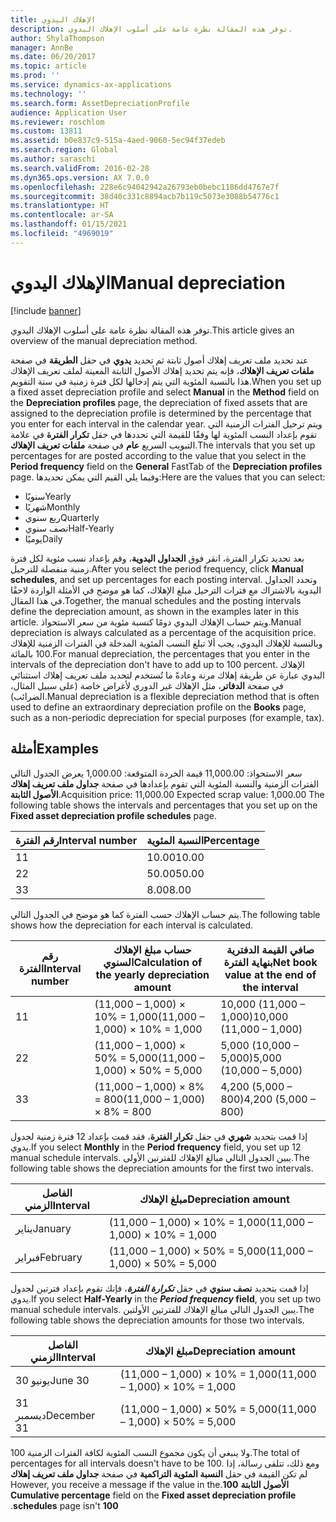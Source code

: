 ```yaml
---
title: الإهلاك اليدوي
description: توفر هذه المقالة نظرة عامة على أسلوب الإهلاك اليدوي.
author: ShylaThompson
manager: AnnBe
ms.date: 06/20/2017
ms.topic: article
ms.prod: ''
ms.service: dynamics-ax-applications
ms.technology: ''
ms.search.form: AssetDepreciationProfile
audience: Application User
ms.reviewer: roschlom
ms.custom: 13811
ms.assetid: b0e837c9-515a-4aed-9060-5ec94f37edeb
ms.search.region: Global
ms.author: saraschi
ms.search.validFrom: 2016-02-28
ms.dyn365.ops.version: AX 7.0.0
ms.openlocfilehash: 228e6c94042942a26793eb0bebc1186dd4767e7f
ms.sourcegitcommit: 38d40c331c8894acb7b119c5073e3088b54776c1
ms.translationtype: HT
ms.contentlocale: ar-SA
ms.lasthandoff: 01/15/2021
ms.locfileid: "4969019"
---
```

# <a name="manual-depreciation"></a><span data-ttu-id="1fa7b-103">الإهلاك اليدوي</span><span class="sxs-lookup"><span data-stu-id="1fa7b-103">Manual depreciation</span></span>

[!include [banner](../includes/banner.md)]

<span data-ttu-id="1fa7b-104">توفر هذه المقالة نظرة عامة على أسلوب الإهلاك اليدوي.</span><span class="sxs-lookup"><span data-stu-id="1fa7b-104">This article gives an overview of the manual depreciation method.</span></span>

<span data-ttu-id="1fa7b-105">عند تحديد ملف تعريف إهلاك أصول ثابتة ثم تحديد **يدوي** في حقل **الطريقة** في صفحة **ملفات تعريف الإهلاك**، فإنه يتم تحديد إهلاك الأصول الثابتة المعينة لملف تعريف الإهلاك هذا بالنسبة المئوية التي يتم إدخالها لكل فترة زمنية في سنة التقويم.</span><span class="sxs-lookup"><span data-stu-id="1fa7b-105">When you set up a fixed asset depreciation profile and select **Manual** in the **Method** field on the **Depreciation profiles** page, the depreciation of fixed assets that are assigned to the depreciation profile is determined by the percentage that you enter for each interval in the calendar year.</span></span> <span data-ttu-id="1fa7b-106">ويتم ترحيل الفترات الزمنية التي تقوم بإعداد النسب المئوية لها وفقًا للقيمة التي تحددها في حقل **تكرار الفترة** في علامة التبويب السريع **عام** في صفحة **ملفات تعريف الإهلاك**.</span><span class="sxs-lookup"><span data-stu-id="1fa7b-106">The intervals that you set up percentages for are posted according to the value that you select in the **Period frequency** field on the **General** FastTab of the **Depreciation profiles** page.</span></span> <span data-ttu-id="1fa7b-107">وفيما يلي القيم التي يمكن تحديدها:</span><span class="sxs-lookup"><span data-stu-id="1fa7b-107">Here are the values that you can select:</span></span>

-   <span data-ttu-id="1fa7b-108">سنويًا</span><span class="sxs-lookup"><span data-stu-id="1fa7b-108">Yearly</span></span>
-   <span data-ttu-id="1fa7b-109">شهريًا</span><span class="sxs-lookup"><span data-stu-id="1fa7b-109">Monthly</span></span>
-   <span data-ttu-id="1fa7b-110">ربع سنوي</span><span class="sxs-lookup"><span data-stu-id="1fa7b-110">Quarterly</span></span>
-   <span data-ttu-id="1fa7b-111">نصف سنوي</span><span class="sxs-lookup"><span data-stu-id="1fa7b-111">Half-Yearly</span></span>
-   <span data-ttu-id="1fa7b-112">يوميًا</span><span class="sxs-lookup"><span data-stu-id="1fa7b-112">Daily</span></span>

<span data-ttu-id="1fa7b-113">بعد تحديد تكرار الفترة، انقر فوق **الجداول اليدوية**، وقم بإعداد نسب مئوية لكل فترة زمنية منفصلة للترحيل.</span><span class="sxs-lookup"><span data-stu-id="1fa7b-113">After you select the period frequency, click **Manual schedules**, and set up percentages for each posting interval.</span></span> <span data-ttu-id="1fa7b-114">وتحدد الجداول اليدوية بالاشتراك مع فترات الترحيل مبلغ الإهلاك، كما هو موضح في الأمثلة الواردة لاحقًا في هذا المقال.</span><span class="sxs-lookup"><span data-stu-id="1fa7b-114">Together, the manual schedules and the posting intervals define the depreciation amount, as shown in the examples later in this article.</span></span> <span data-ttu-id="1fa7b-115">ويتم حساب الإهلاك اليدوي دومًا كنسبة مئوية من سعر الاستحواذ.</span><span class="sxs-lookup"><span data-stu-id="1fa7b-115">Manual depreciation is always calculated as a percentage of the acquisition price.</span></span> <span data-ttu-id="1fa7b-116">وبالنسبة للإهلاك اليدوي، يجب ألا تبلغ النسب المئوية المدخلة في الفترات الزمنية للإهلاك 100 بالمائة.</span><span class="sxs-lookup"><span data-stu-id="1fa7b-116">For manual depreciation, the percentages that you enter in the intervals of the depreciation don't have to add up to 100 percent.</span></span> <span data-ttu-id="1fa7b-117">الإهلاك اليدوي عبارة عن طريقة إهلاك مرنة وعادةً ما تُستخدم لتحديد ملف تعريف إهلاك استثنائي في صفحة **الدفاتر**، مثل الإهلاك غير الدوري لأغراض خاصة (على سبيل المثال، الضرائب).</span><span class="sxs-lookup"><span data-stu-id="1fa7b-117">Manual depreciation is a flexible depreciation method that is often used to define an extraordinary depreciation profile on the **Books** page, such as a non-periodic depreciation for special purposes (for example, tax).</span></span>

## <a name="examples"></a><span data-ttu-id="1fa7b-118">أمثلة</span><span class="sxs-lookup"><span data-stu-id="1fa7b-118">Examples</span></span>
<span data-ttu-id="1fa7b-119">سعر الاستحواذ: 11,000.00 قيمة الخردة المتوقعة: 1,000.00 يعرض الجدول التالي الفترات الزمنية والنسبة المئوية التي تقوم بإعدادها في صفحة **جداول ملف تعريف إهلاك الأصول الثابتة**.</span><span class="sxs-lookup"><span data-stu-id="1fa7b-119">Acquisition price: 11,000.00 Expected scrap value: 1,000.00 The following table shows the intervals and percentages that you set up on the **Fixed asset depreciation profile schedules** page.</span></span>

| <span data-ttu-id="1fa7b-120">رقم الفترة</span><span class="sxs-lookup"><span data-stu-id="1fa7b-120">Interval number</span></span> | <span data-ttu-id="1fa7b-121">النسبة المئوية</span><span class="sxs-lookup"><span data-stu-id="1fa7b-121">Percentage</span></span> |
|-----------------|------------|
| <span data-ttu-id="1fa7b-122">1</span><span class="sxs-lookup"><span data-stu-id="1fa7b-122">1</span></span>               | <span data-ttu-id="1fa7b-123">10.00</span><span class="sxs-lookup"><span data-stu-id="1fa7b-123">10.00</span></span>      |
| <span data-ttu-id="1fa7b-124">2</span><span class="sxs-lookup"><span data-stu-id="1fa7b-124">2</span></span>               | <span data-ttu-id="1fa7b-125">50.00</span><span class="sxs-lookup"><span data-stu-id="1fa7b-125">50.00</span></span>      |
| <span data-ttu-id="1fa7b-126">3</span><span class="sxs-lookup"><span data-stu-id="1fa7b-126">3</span></span>               | <span data-ttu-id="1fa7b-127">8.00</span><span class="sxs-lookup"><span data-stu-id="1fa7b-127">8.00</span></span>       |

<span data-ttu-id="1fa7b-128">يتم حساب الإهلاك حسب الفترة كما هو موضح في الجدول التالي.</span><span class="sxs-lookup"><span data-stu-id="1fa7b-128">The following table shows how the depreciation for each interval is calculated.</span></span>

|  <span data-ttu-id="1fa7b-129">رقم الفترة</span><span class="sxs-lookup"><span data-stu-id="1fa7b-129">Interval number</span></span> | <span data-ttu-id="1fa7b-130">حساب مبلغ الإهلاك السنوي</span><span class="sxs-lookup"><span data-stu-id="1fa7b-130">Calculation of the yearly depreciation amount</span></span> | <span data-ttu-id="1fa7b-131">صافي القيمة الدفترية بنهاية الفترة</span><span class="sxs-lookup"><span data-stu-id="1fa7b-131">Net book value at the end of the interval</span></span> |
|------------------|-----------------------------------------------|-------------------------------------------|
| <span data-ttu-id="1fa7b-132">1</span><span class="sxs-lookup"><span data-stu-id="1fa7b-132">1</span></span>                | <span data-ttu-id="1fa7b-133">(11,000 – 1,000) × 10% = 1,000</span><span class="sxs-lookup"><span data-stu-id="1fa7b-133">(11,000 – 1,000) × 10% = 1,000</span></span>                | <span data-ttu-id="1fa7b-134">10,000 (11,000 – 1,000)</span><span class="sxs-lookup"><span data-stu-id="1fa7b-134">10,000 (11,000 – 1,000)</span></span>                   |
| <span data-ttu-id="1fa7b-135">2</span><span class="sxs-lookup"><span data-stu-id="1fa7b-135">2</span></span>                | <span data-ttu-id="1fa7b-136">(11,000 – 1,000) × 50% = 5,000</span><span class="sxs-lookup"><span data-stu-id="1fa7b-136">(11,000 – 1,000) × 50% = 5,000</span></span>                | <span data-ttu-id="1fa7b-137">5,000 (10,000 – 5,000)</span><span class="sxs-lookup"><span data-stu-id="1fa7b-137">5,000 (10,000 – 5,000)</span></span>                    |
| <span data-ttu-id="1fa7b-138">3</span><span class="sxs-lookup"><span data-stu-id="1fa7b-138">3</span></span>                | <span data-ttu-id="1fa7b-139">(11,000 – 1,000) × 8% = 800</span><span class="sxs-lookup"><span data-stu-id="1fa7b-139">(11,000 – 1,000) × 8% = 800</span></span>                   | <span data-ttu-id="1fa7b-140">4,200 (5,000 – 800)</span><span class="sxs-lookup"><span data-stu-id="1fa7b-140">4,200 (5,000 – 800)</span></span>                       |

<span data-ttu-id="1fa7b-141">إذا قمت بتحديد **شهري** في حقل **تكرار الفترة**، فقد قمت بإعداد 12 فترة زمنية لجدول يدوي.</span><span class="sxs-lookup"><span data-stu-id="1fa7b-141">If you select **Monthly** in the **Period frequency** field, you set up 12 manual schedule intervals.</span></span> <span data-ttu-id="1fa7b-142">يبين الجدول التالي مبالغ الإهلاك للفترتين الأولى.</span><span class="sxs-lookup"><span data-stu-id="1fa7b-142">The following table shows the depreciation amounts for the first two intervals.</span></span>

| <span data-ttu-id="1fa7b-143">الفاصل الزمني</span><span class="sxs-lookup"><span data-stu-id="1fa7b-143">Interval</span></span> | <span data-ttu-id="1fa7b-144">مبلغ الإهلاك</span><span class="sxs-lookup"><span data-stu-id="1fa7b-144">Depreciation amount</span></span>            |
|----------|--------------------------------|
| <span data-ttu-id="1fa7b-145">يناير</span><span class="sxs-lookup"><span data-stu-id="1fa7b-145">January</span></span>  | <span data-ttu-id="1fa7b-146">(11,000 – 1,000) × 10% = 1,000</span><span class="sxs-lookup"><span data-stu-id="1fa7b-146">(11,000 – 1,000) × 10% = 1,000</span></span> |
| <span data-ttu-id="1fa7b-147">فبراير</span><span class="sxs-lookup"><span data-stu-id="1fa7b-147">February</span></span> | <span data-ttu-id="1fa7b-148">(11,000 – 1,000) × 50% = 5,000</span><span class="sxs-lookup"><span data-stu-id="1fa7b-148">(11,000 – 1,000) × 50% = 5,000</span></span> |

<span data-ttu-id="1fa7b-149">إذا قمت بتحديد <strong>نصف سنوي</strong> في حقل *<strong><em>تكرارة الفترة</em>*</strong>، فإنك تقوم بإعداد فترتين لجدول يدوي.</span><span class="sxs-lookup"><span data-stu-id="1fa7b-149">If you select <strong>Half-Yearly</strong> in the *<strong><em>Period frequency</em>* field</strong>, you set up two manual schedule intervals.</span></span> <span data-ttu-id="1fa7b-150">يبين الجدول التالي مبالغ الإهلاك للفترتين الأولتين.</span><span class="sxs-lookup"><span data-stu-id="1fa7b-150">The following table shows the depreciation amounts for those two intervals.</span></span>

| <span data-ttu-id="1fa7b-151">الفاصل الزمني</span><span class="sxs-lookup"><span data-stu-id="1fa7b-151">Interval</span></span>    | <span data-ttu-id="1fa7b-152">مبلغ الإهلاك</span><span class="sxs-lookup"><span data-stu-id="1fa7b-152">Depreciation amount</span></span>            |
|-------------|--------------------------------|
| <span data-ttu-id="1fa7b-153">30 يونيو</span><span class="sxs-lookup"><span data-stu-id="1fa7b-153">June 30</span></span>     | <span data-ttu-id="1fa7b-154">(11,000 – 1,000) × 10% = 1,000</span><span class="sxs-lookup"><span data-stu-id="1fa7b-154">(11,000 – 1,000) × 10% = 1,000</span></span> |
| <span data-ttu-id="1fa7b-155">31 ديسمبر</span><span class="sxs-lookup"><span data-stu-id="1fa7b-155">December 31</span></span> | <span data-ttu-id="1fa7b-156">(11,000 – 1,000) × 50% = 5,000</span><span class="sxs-lookup"><span data-stu-id="1fa7b-156">(11,000 – 1,000) × 50% = 5,000</span></span> |

<span data-ttu-id="1fa7b-157">ولا ينبغي أن يكون مجموع النسب المئوية لكافة الفترات الزمنية 100.</span><span class="sxs-lookup"><span data-stu-id="1fa7b-157">The total of percentages for all intervals doesn't have to be 100.</span></span> <span data-ttu-id="1fa7b-158">ومع ذلك، تتلقى رسالة، إذا لم تكن القيمة في حقل **‬‏‫النسبة المئوية التراكمية** في صفحة **جداول ملف تعريف إهلاك الأصول الثابتة‬‏‫** **100**.</span><span class="sxs-lookup"><span data-stu-id="1fa7b-158">However, you receive a message if the value in the **Cumulative percentage** field on the **Fixed asset depreciation profile schedules** page isn't **100**.</span></span>



